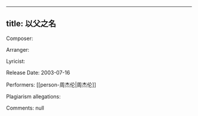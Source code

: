 
---
title: 以父之名
---
Composer: 

Arranger: 

Lyricist: 

Release Date: 2003-07-16

Performers: [[person-周杰伦|周杰伦]]

Plagiarism allegations:


Comments:
null

